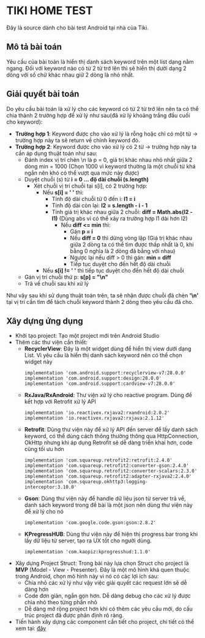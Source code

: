 # TIKI HOME TEST
Đây là source dành cho bài test Android tại nhà của Tiki.

## Mô tả bài toán

Yêu cầu của bài toán là hiển thị danh sách keyword trên một list dạng nằm ngang. Đối với keyword nào có từ 2 từ trở lên thì sẽ hiển thị dưới dạng 2 dòng với số chữ khác nhau giữ 2 dòng là nhỏ nhất.

## Giải quyết bài toán

Do yêu cầu bài toán là xử lý cho các keyword có từ 2 từ trở lên nên ta có thể chia thành 2 trường hợp để xử lý như sau(đã xử lý khoảng trắng đầu cuối cho keyword):

* **Trường hợp 1**: Keyword được cho vào xử lý là rỗng hoặc chỉ có một từ -> trường hợp này ta sẽ return về chính keyword đó.
* **Trường hợp 2**: Keyword được cho vào xử lý có 2 từ -> trường hợp này ta cần áp dụng thuật toán như sau:
  * Đánh index vị trí chèn \n là p = 0, giá trị khác nhau nhỏ nhất giữa 2 dòng min = 1000 (Chọn 1000 vì keyword thường là một chuỗi từ khá ngắn nên khó có thể vượt qua mức này được)
  * Duyệt chuỗi (s) từ **i = 0 ... độ dài chuỗi (s.length)**
    * Xét chuỗi vị trí chuỗi tại s[i], có 2 trường hợp:
      * Nếu **s[i] = ' '** thì:
        * Tính độ dài chuỗi từ 0 đến i: **l1 = i**
        * Tính độ dài còn lại: **l2 = s.length - i - 1**
        * Tính giá trị khác nhau giữa 2 chuỗi: **diff = Math.abs(l2 - l1)** (Dùng abs vì có thể xảy ra trường hợp l1 dài hơn l2)
          * Nếu **diff <= min** thì: 
            * Gán **p = i**
            * Nếu **diff = 0** thì dừng vòng lặp (Giá trị khác nhau giữa 2 dòng ta có thể tìm được thấp nhất là 0, khi bằng 0 nghĩa là 2 dòng đã bằng với nhau)
            * Ngược lại nếu diff > 0 thì gán: **min = diff**
            * Tiếp tục duyệt cho đến hết độ dài chuỗi
      * Nếu **s[i] != ' '** thì tiếp tục duyệt cho đến hết độ dài chuỗi
  * Gán vị trí chuỗi thứ p: **s[p] = "\n"**
  * Trả về chuỗi sau khi xử lý

Như vậy sau khi sử dụng thuật toán trên, ta sẽ nhận được chuỗi đã chèn **'\n'** tại vị trí cần tìm để tách chuỗi keyword thành 2 dòng theo yêu cầu đã cho.

## Xây dựng ứng dụng

* Khởi tạo project: Tạo một project mới trên Android Studio
* Thêm các thư viện cần thiết:
  * **RecyclerView**: Đây là một widget dùng để hiển thị view dưới dạng List. Vì yêu cầu là hiển thị danh sách keyword nên có thể chọn widget này
    ```
    implementation 'com.android.support:recyclerview-v7:28.0.0'
    implementation 'com.android.support:design:28.0.0'
    implementation 'com.android.support:cardview-v7:28.0.0'
    ```
  * **RxJava/RxAndroid**: Thư viện xử lý cho reactive program. Dùng để kết hợp với Retrofit xử lý API
    ```
    implementation 'io.reactivex.rxjava2:rxandroid:2.0.2'
    implementation 'io.reactivex.rxjava2:rxjava:2.1.12'
    ```
  * **Retrofit**: Dùng thư viện này để xử lý API đến server để lấy danh sách keyword, có thể dùng cách thông thường thông qua HttpConnection, OkHttp nhưng khi áp dụng Retrofit sẽ dễ dàng triển khai hơn, code cũng tối ưu hơn
    ```
    implementation 'com.squareup.retrofit2:retrofit:2.4.0'
    implementation 'com.squareup.retrofit2:converter-gson:2.4.0'
    implementation 'com.squareup.retrofit2:converter-scalars:2.3.0'
    implementation 'com.squareup.retrofit2:adapter-rxjava2:2.4.0'
    implementation 'com.squareup.okhttp3:logging-interceptor:3.10.0'
    ```
  * **Gson**: Dùng thư viện này để handle dữ liệu json từ server trả về, danh sách keyword trong đề bài là một json nên dùng thư viện này để xử lý cho nó
    ```
    implementation 'com.google.code.gson:gson:2.8.2'
    ```
  * **KPregressHUB**: Dùng thư viện này để hiện thị progress bar trong khi lấy dữ liệu từ server, tạo ra UX tốt cho người dùng.
    ```
    implementation 'com.kaopiz:kprogresshud:1.1.0'
    ```
* Xây dựng Project Struct:
Trong bài này lựa chọn Struct cho project là **MVP** (Model - View - Presenter). Đây là một mô hình khá quen thuộc trong Android, chọn mô hình này vì nó có các lợi ích sau:
  * Chia nhỏ các xử lý như vậy việc giải quyết các request lớn sẽ dễ dàng hơn
  * Code đơn giản, ngắn gọn hơn. Dễ dàng debug cho các xử lý được chia nhỏ theo từng phần nhỏ
  * Dễ dàng mở rộng project hơn khi có thêm các yêu cầu mới, do cấu trúc project đã được phân định rõ ràng.
* Tiến hành xây dựng các component cần tiết cho project, chi tiết có thể xem tại: [đây](https://github.com/dinhlamvn/tiki_home_test/tree/master/app/src/main)

